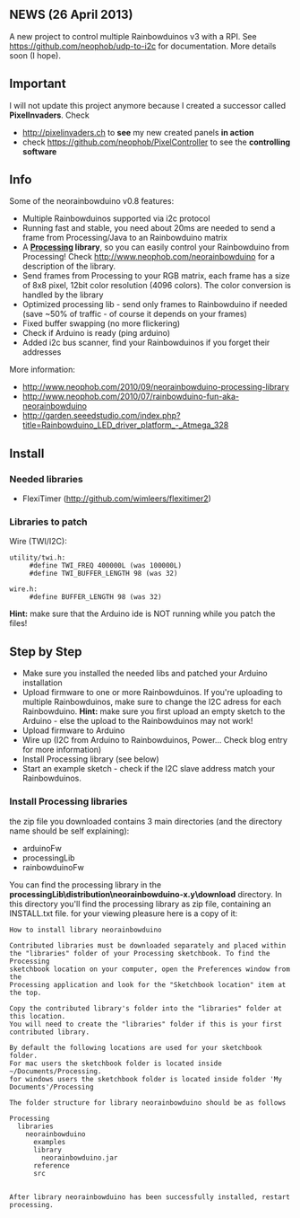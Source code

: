 ## NEWS (26 April 2013) ##
A new project to control multiple Rainbowduinos v3 with a RPI. See https://github.com/neophob/udp-to-i2c for documentation. More details soon (I hope).

## Important ##

I will not update this project anymore because I created a successor called **PixelInvaders**. Check
  * http://pixelinvaders.ch to **see** my new created panels **in action**
  * check https://github.com/neophob/PixelController to see the **controlling software**

## Info ##

Some of the neorainbowduino v0.8 features:
  * Multiple Rainbowduinos supported via i2c protocol
  * Running fast and stable, you need about 20ms are needed to send a frame from Processing/Java to an Rainbowduino matrix
  * A **[Processing](http://www.processing.org) library**, so you can easily control your Rainbowduino from Processing! Check http://www.neophob.com/neorainbowduino for a description of the library.
  * Send frames from Processing to your RGB matrix, each frame has a size of 8x8 pixel, 12bit color resolution (4096 colors). The color conversion is handled by the library
  * Optimized processing lib - send only frames to Rainbowduino if needed (save ~50% of traffic - of course it depends on your frames)
  * Fixed buffer swapping (no more flickering)
  * Check if Arduino is ready (ping arduino)
  * Added i2c bus scanner, find your Rainbowduinos if you forget their addresses


More information:
  * http://www.neophob.com/2010/09/neorainbowduino-processing-library
  * http://www.neophob.com/2010/07/rainbowduino-fun-aka-neorainbowduino
  * http://garden.seeedstudio.com/index.php?title=Rainbowduino_LED_driver_platform_-_Atmega_328

## Install ##

### Needed libraries ###
  * FlexiTimer (http://github.com/wimleers/flexitimer2)

### Libraries to patch ###
Wire (TWI/I2C):
```
utility/twi.h:
     #define TWI_FREQ 400000L (was 100000L)
     #define TWI_BUFFER_LENGTH 98 (was 32)

wire.h: 
     #define BUFFER_LENGTH 98 (was 32)
```

**Hint:** make sure that the Arduino ide is NOT running while you patch the files!


## Step by Step ##
  * Make sure you installed the needed libs and patched your Arduino installation
  * Upload firmware to one or more Rainbowduinos. If you're uploading to multiple Rainbowduinos, make sure to change the I2C adress for each Rainbowduino. **Hint:** make sure you first upload an empty sketch to the Arduino - else the upload to the Rainbowduinos may not work!
  * Upload firmware to Arduino
  * Wire up (I2C from Arduino to Rainbowduinos, Power... Check blog entry for more information)
  * Install Processing library (see below)
  * Start an example sketch - check if the I2C slave address match your Rainbowduinos.

### Install Processing libraries ###
the zip file you downloaded contains 3 main directories (and the directory name should be self explaining):
  * arduinoFw
  * processingLib
  * rainbowduinoFw

You can find the processing library in the **processingLib\distribution\neorainbowduino-x.y\download** directory. In this directory you'll find the processing library as zip file, containing an INSTALL.txt file. for your viewing pleasure here is a copy of it:
```
How to install library neorainbowduino 

Contributed libraries must be downloaded separately and placed within 
the "libraries" folder of your Processing sketchbook. To find the Processing 
sketchbook location on your computer, open the Preferences window from the 
Processing application and look for the "Sketchbook location" item at the top. 

Copy the contributed library's folder into the "libraries" folder at this location. 
You will need to create the "libraries" folder if this is your first contributed library. 

By default the following locations are used for your sketchbook folder.
For mac users the sketchbook folder is located inside ~/Documents/Processing. 
for windows users the sketchbook folder is located inside folder 'My Documents'/Processing

The folder structure for library neorainbowduino should be as follows

Processing
  libraries
    neorainbowduino
      examples
      library
        neorainbowduino.jar
      reference
      src
                      
                      
After library neorainbowduino has been successfully installed, restart processing.                    
```
